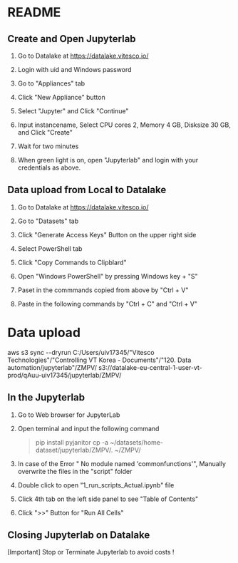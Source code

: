 # README

## Create and Open Jupyterlab

1. Go to Datalake at https://datalake.vitesco.io/

2. Login with uid and Windows password

3. Go to "Appliances" tab

4. Click "New Appliance" button

5. Select "Jupyter" and Click "Continue"

6. Input instancename, Select CPU cores 2, Memory 4 GB, Disksize 30 GB, and Click "Create"

7. Wait for two minutes

8. When green light is on, open "Jupyterlab" and login with your credentials as above.


## Data upload from Local to Datalake

1. Go to Datalake at https://datalake.vitesco.io/

2. Go to "Datasets" tab

3. Click "Generate Access Keys" Button on the upper right side

4. Select PowerShell tab

5. Click "Copy Commands to Clipblard"

6. Open "Windows PowerShell" by pressing Windows key + "S"

7. Paset in the commmands copied from above by "Ctrl + V"

8. Paste in the following commands by "Ctrl + C" and "Ctrl + V"

# Data upload
aws s3 sync --dryrun C:/Users/uiv17345/"Vitesco Technologies"/"Controlling VT Korea - Documents"/"120. Data automation/jupyterlab"/ZMPV/ s3://datalake-eu-central-1-user-vt-prod/qAuu-uiv17345/jupyterlab/ZMPV/


## In the Jupyterlab ###

1. Go to Web browser for JupyterLab

2. Open terminal and input the following command

    > pip install pyjanitor
    > cp -a ~/datasets/home-dataset/jupyterlab/ZMPV/. ~/ZMPV/

3. In case of the Error " No module named 'commonfunctions'", Manually overwrite the files in the "script" folder

4. Double click to open "1_run_scripts_Actual.ipynb" file

5. Click 4th tab on the left side panel to see "Table of Contents"

6. Click ">>" Button for "Run All Cells"


## Closing Jupyterlab on Datalake

[Important] Stop or Terminate Jupyterlab to avoid costs !